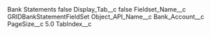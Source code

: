<?xml version="1.0" encoding="UTF-8"?>
<CustomMetadata xmlns="http://soap.sforce.com/2006/04/metadata" xmlns:xsi="http://www.w3.org/2001/XMLSchema-instance" xmlns:xsd="http://www.w3.org/2001/XMLSchema">
    <label>Bank Statements</label>
    <protected>false</protected>
    <values>
        <field>Display_Tab__c</field>
        <value xsi:type="xsd:boolean">false</value>
    </values>
    <values>
        <field>Fieldset_Name__c</field>
        <value xsi:type="xsd:string">GRIDBankStatementFieldSet</value>
    </values>
    <values>
        <field>Object_API_Name__c</field>
        <value xsi:type="xsd:string">Bank_Account__c</value>
    </values>
    <values>
        <field>PageSize__c</field>
        <value xsi:type="xsd:double">5.0</value>
    </values>
    <values>
        <field>TabIndex__c</field>
        <value xsi:nil="true"/>
    </values>
</CustomMetadata>

